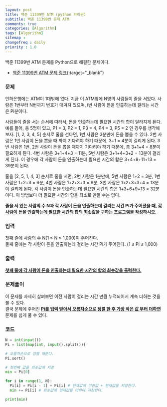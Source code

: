```yaml
---
layout: post
title: 백준 11399번 ATM (python 파이썬)
subtitle: 백준 11399번 문제 ATM
comments: true
categories: [Algorithm]
tags: [Algorithm]
sitemap :
changefreq : daily
priority : 1.0
---
```

백준 11399번 ATM 문제를 Python으로 해결한 문제이다.  

* [백준 11399번 ATM 문제 링크](https://www.acmicpc.net/problem/11399){:target="_blank"}

### 문제 
인하은행에는 ATM이 1대밖에 없다. 지금 이 ATM앞에 N명의 사람들이 줄을 서있다. 사람은 1번부터 N번까지 번호가 매겨져 있으며, i번 사람이 돈을 인출하는데 걸리는 시간은 Pi분이다.

사람들이 줄을 서는 순서에 따라서, 돈을 인출하는데 필요한 시간의 합이 달라지게 된다. 예를 들어, 총 5명이 있고, P1 = 3, P2 = 1, P3 = 4, P4 = 3, P5 = 2 인 경우를 생각해보자. [1, 2, 3, 4, 5] 순서로 줄을 선다면, 1번 사람은 3분만에 돈을 뽑을 수 있다. 2번 사람은 1번 사람이 돈을 뽑을 때 까지 기다려야 하기 때문에, 3+1 = 4분이 걸리게 된다. 3번 사람은 1번, 2번 사람이 돈을 뽑을 때까지 기다려야 하기 때문에, 총 3+1+4 = 8분이 필요하게 된다. 4번 사람은 3+1+4+3 = 11분, 5번 사람은 3+1+4+3+2 = 13분이 걸리게 된다. 이 경우에 각 사람이 돈을 인출하는데 필요한 시간의 합은 3+4+8+11+13 = 39분이 된다.

줄을 [2, 5, 1, 4, 3] 순서로 줄을 서면, 2번 사람은 1분만에, 5번 사람은 1+2 = 3분, 1번 사람은 1+2+3 = 6분, 4번 사람은 1+2+3+3 = 9분, 3번 사람은 1+2+3+3+4 = 13분이 걸리게 된다. 각 사람이 돈을 인출하는데 필요한 시간의 합은 1+3+6+9+13 = 32분이다. 이 방법보다 더 필요한 시간의 합을 최소로 만들 수는 없다.

**줄을 서 있는 사람의 수 N과 각 사람이 돈을 인출하는데 걸리는 시간 Pi가 주어졌을 때, <u>각 사람이 돈을 인출하는데 필요한 시간의 합의 최솟값을 구하는 프로그램을 작성하시오.</u>**

### 입력
첫째 줄에 사람의 수 N(1 ≤ N ≤ 1,000)이 주어진다.  
둘째 줄에는 각 사람이 돈을 인출하는데 걸리는 시간 Pi가 주어진다. (1 ≤ Pi ≤ 1,000)

### 출력
**<u>첫째 줄에 각 사람이 돈을 인출하는데 필요한 시간의 합의 최솟값을 출력한다.</u>**

### 문제풀이
이 문제를 자세히 살펴보면 이전 사람이 걸리는 시간 만큼 누적되어서 계속 더하는 것을 볼 수 있다.  
결국 문제에 주어진 **<u>Pi를 입력 받아서 오름차순으로 정렬 한 후 가장 작은 값 부터 더하면</u>** 문제를 쉽게 풀 수 있다.


### 코드
```python
N = int(input())
Pi = list(map(int, input().split()))

# 오름차순으로 정렬 해준다.
Pi.sort() 

# 첫번째 값을 최솟값에 저장
min = Pi[0]

for i in range(1, N):
  Pi[i] = Pi[i - 1] + Pi[i] # 현재값에 이전값 + 현재값을 저장한다.
  min += Pi[i] # 최솟값에 현재값을 더하여 저장한다.

print(min)
```